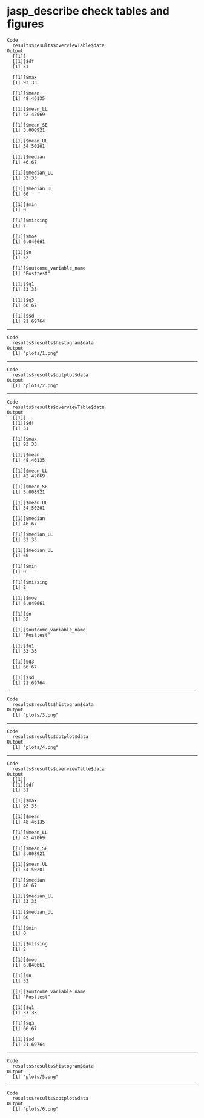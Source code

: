 # jasp_describe check tables and figures

    Code
      results$results$overviewTable$data
    Output
      [[1]]
      [[1]]$df
      [1] 51
      
      [[1]]$max
      [1] 93.33
      
      [[1]]$mean
      [1] 48.46135
      
      [[1]]$mean_LL
      [1] 42.42069
      
      [[1]]$mean_SE
      [1] 3.008921
      
      [[1]]$mean_UL
      [1] 54.50201
      
      [[1]]$median
      [1] 46.67
      
      [[1]]$median_LL
      [1] 33.33
      
      [[1]]$median_UL
      [1] 60
      
      [[1]]$min
      [1] 0
      
      [[1]]$missing
      [1] 2
      
      [[1]]$moe
      [1] 6.040661
      
      [[1]]$n
      [1] 52
      
      [[1]]$outcome_variable_name
      [1] "Posttest"
      
      [[1]]$q1
      [1] 33.33
      
      [[1]]$q3
      [1] 66.67
      
      [[1]]$sd
      [1] 21.69764
      
      

---

    Code
      results$results$histogram$data
    Output
      [1] "plots/1.png"

---

    Code
      results$results$dotplot$data
    Output
      [1] "plots/2.png"

---

    Code
      results$results$overviewTable$data
    Output
      [[1]]
      [[1]]$df
      [1] 51
      
      [[1]]$max
      [1] 93.33
      
      [[1]]$mean
      [1] 48.46135
      
      [[1]]$mean_LL
      [1] 42.42069
      
      [[1]]$mean_SE
      [1] 3.008921
      
      [[1]]$mean_UL
      [1] 54.50201
      
      [[1]]$median
      [1] 46.67
      
      [[1]]$median_LL
      [1] 33.33
      
      [[1]]$median_UL
      [1] 60
      
      [[1]]$min
      [1] 0
      
      [[1]]$missing
      [1] 2
      
      [[1]]$moe
      [1] 6.040661
      
      [[1]]$n
      [1] 52
      
      [[1]]$outcome_variable_name
      [1] "Posttest"
      
      [[1]]$q1
      [1] 33.33
      
      [[1]]$q3
      [1] 66.67
      
      [[1]]$sd
      [1] 21.69764
      
      

---

    Code
      results$results$histogram$data
    Output
      [1] "plots/3.png"

---

    Code
      results$results$dotplot$data
    Output
      [1] "plots/4.png"

---

    Code
      results$results$overviewTable$data
    Output
      [[1]]
      [[1]]$df
      [1] 51
      
      [[1]]$max
      [1] 93.33
      
      [[1]]$mean
      [1] 48.46135
      
      [[1]]$mean_LL
      [1] 42.42069
      
      [[1]]$mean_SE
      [1] 3.008921
      
      [[1]]$mean_UL
      [1] 54.50201
      
      [[1]]$median
      [1] 46.67
      
      [[1]]$median_LL
      [1] 33.33
      
      [[1]]$median_UL
      [1] 60
      
      [[1]]$min
      [1] 0
      
      [[1]]$missing
      [1] 2
      
      [[1]]$moe
      [1] 6.040661
      
      [[1]]$n
      [1] 52
      
      [[1]]$outcome_variable_name
      [1] "Posttest"
      
      [[1]]$q1
      [1] 33.33
      
      [[1]]$q3
      [1] 66.67
      
      [[1]]$sd
      [1] 21.69764
      
      

---

    Code
      results$results$histogram$data
    Output
      [1] "plots/5.png"

---

    Code
      results$results$dotplot$data
    Output
      [1] "plots/6.png"

